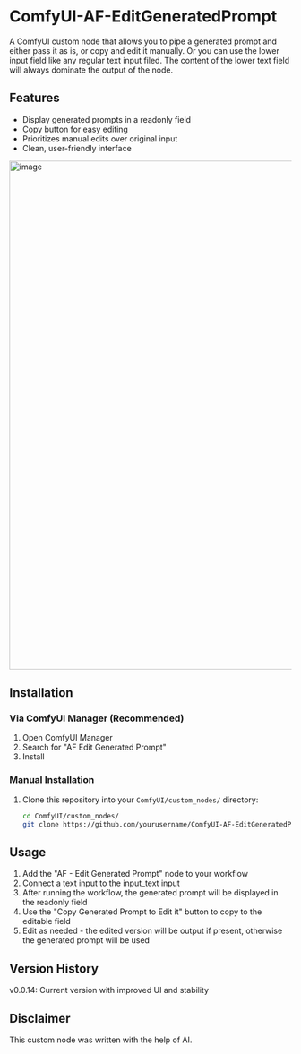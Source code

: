 # ComfyUI-AF-EditGeneratedPrompt
A ComfyUI custom node that allows you to pipe a generated prompt and either pass it as is, or copy and edit it manually. Or you can use the lower input field like any regular text input filed. The content of the lower text field will always dominate the output of the node.

## Features
- Display generated prompts in a readonly field
- Copy button for easy editing
- Prioritizes manual edits over original input
- Clean, user-friendly interface

<img width="1395" height="909" alt="image" src="https://github.com/user-attachments/assets/29e381f1-e4e4-4e65-b798-4bc6635102b6" />

## Installation
### Via ComfyUI Manager (Recommended)
1. Open ComfyUI Manager
2. Search for "AF Edit Generated Prompt"
3. Install

### Manual Installation
1. Clone this repository into your `ComfyUI/custom_nodes/` directory:
   ```bash
   cd ComfyUI/custom_nodes/
   git clone https://github.com/yourusername/ComfyUI-AF-EditGeneratedPrompt.git

## Usage
1. Add the "AF - Edit Generated Prompt" node to your workflow
2. Connect a text input to the input_text input
3. After running the workflow, the generated prompt will be displayed in the readonly field
4. Use the "Copy Generated Prompt to Edit it" button to copy to the editable field
5. Edit as needed - the edited version will be output if present, otherwise the generated prompt will be used

## Version History
v0.0.14: Current version with improved UI and stability

## Disclaimer
This custom node was written with the help of AI.
